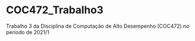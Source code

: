 # COC472_Trabalho3
Trabalho 3 da Disciplina de Computação de Alto Desempenho (COC472) no período de 2021/1
